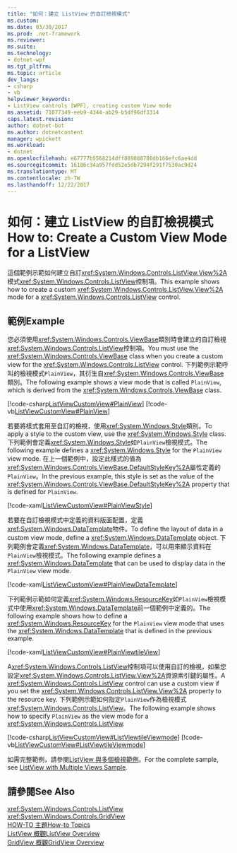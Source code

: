 ```yaml
---
title: "如何：建立 ListView 的自訂檢視模式"
ms.custom: 
ms.date: 03/30/2017
ms.prod: .net-framework
ms.reviewer: 
ms.suite: 
ms.technology:
- dotnet-wpf
ms.tgt_pltfrm: 
ms.topic: article
dev_langs:
- csharp
- vb
helpviewer_keywords:
- ListView controls [WPF], creating custom View mode
ms.assetid: 71077349-eeb9-4344-ab29-b5df96df3314
caps.latest.revision: 
author: dotnet-bot
ms.author: dotnetcontent
manager: wpickett
ms.workload:
- dotnet
ms.openlocfilehash: e67777b5568214dff889088708db166efc6ae4dd
ms.sourcegitcommit: 16186c34a957fdd52e5db7294f291f7530ac9d24
ms.translationtype: MT
ms.contentlocale: zh-TW
ms.lasthandoff: 12/22/2017
---
```

# <a name="how-to-create-a-custom-view-mode-for-a-listview"></a><span data-ttu-id="8bf9e-102">如何：建立 ListView 的自訂檢視模式</span><span class="sxs-lookup"><span data-stu-id="8bf9e-102">How to: Create a Custom View Mode for a ListView</span></span>
<span data-ttu-id="8bf9e-103">這個範例示範如何建立自訂<xref:System.Windows.Controls.ListView.View%2A>模式<xref:System.Windows.Controls.ListView>控制項。</span><span class="sxs-lookup"><span data-stu-id="8bf9e-103">This example shows how to create a custom <xref:System.Windows.Controls.ListView.View%2A> mode for a <xref:System.Windows.Controls.ListView> control.</span></span>  
  
## <a name="example"></a><span data-ttu-id="8bf9e-104">範例</span><span class="sxs-lookup"><span data-stu-id="8bf9e-104">Example</span></span>  
 <span data-ttu-id="8bf9e-105">您必須使用<xref:System.Windows.Controls.ViewBase>類別時會建立的自訂檢視<xref:System.Windows.Controls.ListView>控制項。</span><span class="sxs-lookup"><span data-stu-id="8bf9e-105">You must use the <xref:System.Windows.Controls.ViewBase> class when you create a custom view for the <xref:System.Windows.Controls.ListView> control.</span></span> <span data-ttu-id="8bf9e-106">下列範例示範呼叫的檢視模式`PlainView`，其衍生自<xref:System.Windows.Controls.ViewBase>類別。</span><span class="sxs-lookup"><span data-stu-id="8bf9e-106">The following example shows a view mode that is called `PlainView`, which is derived from the <xref:System.Windows.Controls.ViewBase> class.</span></span>  
  
 [!code-csharp[ListViewCustomView#PlainView](../../../../samples/snippets/csharp/VS_Snippets_Wpf/ListViewCustomView/CSharp/PlainView.cs#plainview)]
 [!code-vb[ListViewCustomView#PlainView](../../../../samples/snippets/visualbasic/VS_Snippets_Wpf/ListViewCustomView/visualbasic/plainview.vb#plainview)]  
  
 <span data-ttu-id="8bf9e-107">若要將樣式套用至自訂的檢視，使用<xref:System.Windows.Style>類別。</span><span class="sxs-lookup"><span data-stu-id="8bf9e-107">To apply a style to the custom view, use the <xref:System.Windows.Style> class.</span></span> <span data-ttu-id="8bf9e-108">下列範例會定義<xref:System.Windows.Style>如`PlainView`檢視模式。</span><span class="sxs-lookup"><span data-stu-id="8bf9e-108">The following example defines a <xref:System.Windows.Style> for the `PlainView` view mode.</span></span> <span data-ttu-id="8bf9e-109">在上一個範例中，設定此樣式的值為<xref:System.Windows.Controls.ViewBase.DefaultStyleKey%2A>屬性定義的`PlainView`。</span><span class="sxs-lookup"><span data-stu-id="8bf9e-109">In the previous example, this style is set as the value of the <xref:System.Windows.Controls.ViewBase.DefaultStyleKey%2A> property that is defined for `PlainView`.</span></span>  
  
 [!code-xaml[ListViewCustomView#PlainViewStyle](../../../../samples/snippets/csharp/VS_Snippets_Wpf/ListViewCustomView/CSharp/Themes/Generic.xaml#plainviewstyle)]  
  
 <span data-ttu-id="8bf9e-110">若要在自訂檢視模式中定義的資料版面配置，定義<xref:System.Windows.DataTemplate>物件。</span><span class="sxs-lookup"><span data-stu-id="8bf9e-110">To define the layout of data in a custom view mode, define a <xref:System.Windows.DataTemplate> object.</span></span> <span data-ttu-id="8bf9e-111">下列範例會定義<xref:System.Windows.DataTemplate>，可以用來顯示資料在`PlainView`檢視模式。</span><span class="sxs-lookup"><span data-stu-id="8bf9e-111">The following example defines a <xref:System.Windows.DataTemplate> that can be used to display data in the `PlainView` view mode.</span></span>  
  
 [!code-xaml[ListViewCustomView#PlainViewDataTemplate](../../../../samples/snippets/csharp/VS_Snippets_Wpf/ListViewCustomView/CSharp/Window1.xaml#plainviewdatatemplate)]  
  
 <span data-ttu-id="8bf9e-112">下列範例示範如何定義<xref:System.Windows.ResourceKey>如`PlainView`檢視模式中使用<xref:System.Windows.DataTemplate>前一個範例中定義的。</span><span class="sxs-lookup"><span data-stu-id="8bf9e-112">The following example shows how to define a <xref:System.Windows.ResourceKey> for the `PlainView` view mode that uses the <xref:System.Windows.DataTemplate> that is defined in the previous example.</span></span>  
  
 [!code-xaml[ListViewCustomView#PlainViewtileView](../../../../samples/snippets/csharp/VS_Snippets_Wpf/ListViewCustomView/CSharp/Window1.xaml#plainviewtileview)]  
  
 <span data-ttu-id="8bf9e-113">A<xref:System.Windows.Controls.ListView>控制項可以使用自訂的檢視，如果您設定<xref:System.Windows.Controls.ListView.View%2A>資源索引鍵的屬性。</span><span class="sxs-lookup"><span data-stu-id="8bf9e-113">A <xref:System.Windows.Controls.ListView> control can use a custom view if you set the <xref:System.Windows.Controls.ListView.View%2A> property to the resource key.</span></span> <span data-ttu-id="8bf9e-114">下列範例示範如何指定`PlainView`作為檢視模式<xref:System.Windows.Controls.ListView>。</span><span class="sxs-lookup"><span data-stu-id="8bf9e-114">The following example shows how to specify `PlainView` as the view mode for a <xref:System.Windows.Controls.ListView>.</span></span>  
  
 [!code-csharp[ListViewCustomView#ListViewtileViewmode](../../../../samples/snippets/csharp/VS_Snippets_Wpf/ListViewCustomView/CSharp/Window1.xaml.cs#listviewtileviewmode)]
 [!code-vb[ListViewCustomView#ListViewtileViewmode](../../../../samples/snippets/visualbasic/VS_Snippets_Wpf/ListViewCustomView/visualbasic/window1.xaml.vb#listviewtileviewmode)]  
  
 <span data-ttu-id="8bf9e-115">如需完整範例，請參閱[ListView 與多個檢視範例](http://go.microsoft.com/fwlink/?LinkID=160013)。</span><span class="sxs-lookup"><span data-stu-id="8bf9e-115">For the complete sample, see [ListView with Multiple Views Sample](http://go.microsoft.com/fwlink/?LinkID=160013).</span></span>  
  
## <a name="see-also"></a><span data-ttu-id="8bf9e-116">請參閱</span><span class="sxs-lookup"><span data-stu-id="8bf9e-116">See Also</span></span>  
 <xref:System.Windows.Controls.ListView>  
 <xref:System.Windows.Controls.GridView>  
 [<span data-ttu-id="8bf9e-117">HOW-TO 主題</span><span class="sxs-lookup"><span data-stu-id="8bf9e-117">How-to Topics</span></span>](../../../../docs/framework/wpf/controls/listview-how-to-topics.md)  
 [<span data-ttu-id="8bf9e-118">ListView 概觀</span><span class="sxs-lookup"><span data-stu-id="8bf9e-118">ListView Overview</span></span>](../../../../docs/framework/wpf/controls/listview-overview.md)  
 [<span data-ttu-id="8bf9e-119">GridView 概觀</span><span class="sxs-lookup"><span data-stu-id="8bf9e-119">GridView Overview</span></span>](../../../../docs/framework/wpf/controls/gridview-overview.md)
